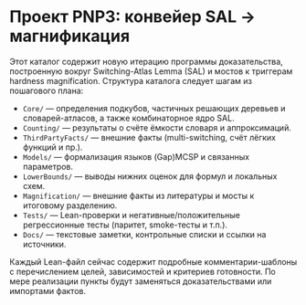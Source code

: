 # Проект PNP3: конвейер SAL → магнификация

Этот каталог содержит новую итерацию программы доказательства, построенную вокруг Switching-Atlas Lemma (SAL) и мостов к триггерам hardness magnification. Структура каталога следует шагам из пошагового плана:

- `Core/` — определения подкубов, частичных решающих деревьев и словарей-атласов, а также комбинаторное ядро SAL.
- `Counting/` — результаты о счёте ёмкости словаря и аппроксимаций.
- `ThirdPartyFacts/` — внешние факты (multi-switching, счёт лёгких функций и пр.).
- `Models/` — формализация языков (Gap)MCSP и связанных параметров.
- `LowerBounds/` — выводы нижних оценок для формул и локальных схем.
- `Magnification/` — внешние факты из литературы и мосты к итоговому разделению.
- `Tests/` — Lean-проверки и негативные/положительные регрессионные тесты (паритет, smoke-тесты и т.п.).
- `Docs/` — текстовые заметки, контрольные списки и ссылки на источники.

Каждый Lean-файл сейчас содержит подробные комментарии-шаблоны с перечислением целей, зависимостей и критериев готовности. По мере реализации пункты будут заменяться доказательствами или импортами фактов.
